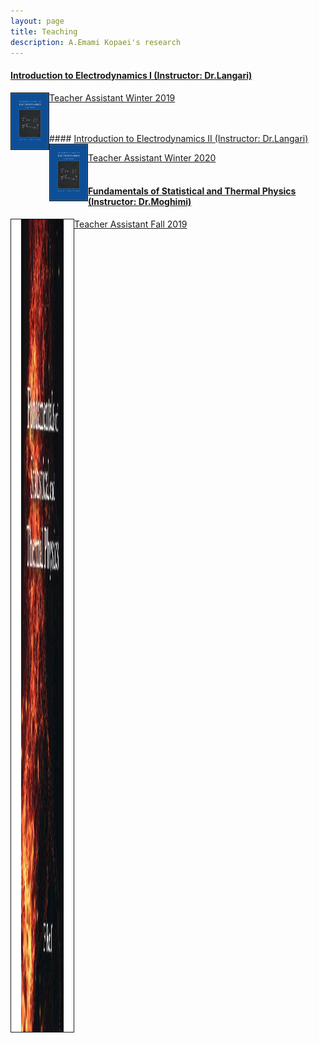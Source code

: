 ```yaml
---
layout: page
title: Teaching 
description: A.Emami Kopaei's research
---
```




#### <u>Introduction to Electrodynamics I (Instructor: Dr.Langari)</u>
<img align="left" src="../assets/k.jpg" width="60px" height="90px" border="1px"/>

[Teacher Assistant Winter 2019]("http://physics.sharif.edu/~spin/courses/")

<br/>
<br/>
#### <u>Introduction to Electrodynamics II (Instructor: Dr.Langari)</u>
<img align="left" src="../assets/k.jpg" width="60px" height="90px" border="1px"/>

[Teacher Assistant Winter 2020]("http://physics.sharif.edu/~spin/courses/")
<br/>
<br/>

#### <u>Fundamentals of Statistical and Thermal Physics (Instructor: Dr.Moghimi)</u>
<img align="left" src="../assets/G.jpg" width="100px" height="1300px" border="1px"/>

[Teacher Assistant Fall 2019]("http://sharif.edu/~samanimi")
<br/>
<br/>


			

<!--[click here for the most recent version of the paper]({{ BASE_PATH}}/pages/working_papers/sample-working-paper.pdf)-->




<!-- Note: this is how to write a comment in HTML. Everything in here won't show up on your webpage.-->

<!--
To increase the size of the title, use fewer # in front of the paper title.
To decrease the size of the title, use more #. 
To remove the italics, remove the * before and after the description
To remove the underline from the title, remove the <u> tags (<u> and </u>)
-->